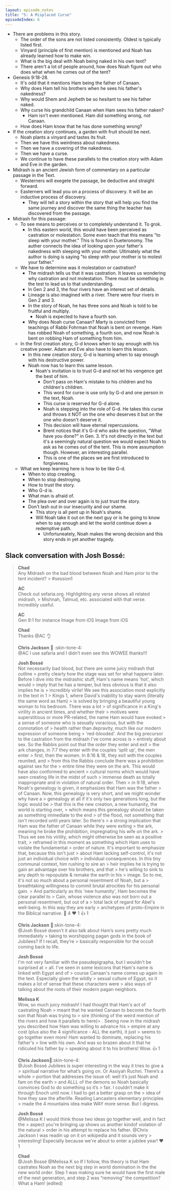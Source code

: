 ```yaml
---
layout: episode_notes
title: "5: A Misplaced Curse"
episodeIndex: 6
---
```

- There are problems in this story.
  - The order of the sons are not listed consistently. Oldest is typically listed first.
  - Vinyard (principle of first mention) is mentioned and Noah has already learned how to make win.
  - What is the big deal with Noah being naked in his own tent?
  - There aren't a lot of people around, how does Noah figure out who does what when he comes out of the tent?
- Genesis 9:18-28.
  - It's odd that it mentions Ham being the father of Canaan.
  - Why does Ham tell his brothers when he sees his father's nakedness?
  - Why would Shem and Jepheth be so hesitant to see his father naked.
  - Why curse his grandchild Canaan when Ham sees his father naken? 
    - Ham isn't even mentioned. Ham did something wrong, not Canaan.
  - How does Ham know that he has done something wrong?
- If the creation story continues, a garden with fruit should be next.
  - Noah plants a vinyard and tastes its fruit.
  - Then we have this weirdness about nakedness.
  - Then we have a covering of the nakedness.
  - Then we have a curse.
  - We continue to have these parallels to the creation story with Adam and Eve in the garden.
- Midrash is an ancient Jewish form of commentary on a particular passage in the Text.
  - Westerners will exegete the passage, be deductive and straight forward.
  - Easterners will lead you on a process of discovery. It will be an inductive process of discovery.
    - They will tell a story within the story that will help you find the same journey and discover the same thing the teacher has discovered from the passage.
- Midrash for this passage:
  - To see means to perceives or to completely understand it. To grok.
    - In this eastern world, this would have been perceived as castration or molestation. Some even teach that this means "to sleep with your mother." This is found in Dueteronomy. The auther connects the idea of looking upon your father's nakedness with sleeping with your mother. Ultimately what the author is doing is saying "to sleep with your mother is to molest your father."
  - We have to determine was it molestation or castration?
    - The midrash tells us that it was castration. It leaves us wondering why castration and not molestation. There must be something in the test to lead us to that understanding.
    - In Gen 2 and 3, the four rivers have an interest set of details.
    - Lineage is also imagined with a river. There were four rivers in Gen 2 and 3.
    - In the story of Noah, he has three sons and Noah is told to be fruitful and multiply.
      - Noah is expected to have a fourth son.
    - Why does Noah curse Canaan? Marty is convicted from teachings of Rabbi Fohrman that Noah is bent on revenge. Ham has robbed Noah of something, a fourth son, and now Noah is bent on robbing Ham of something from him.
  - In the first creation story, G-d knows when to say enough with his creative power. Adam and Eve also have to learn this lesson. 
    - In this new creation story, G-d is learning when to say enough with his destructive power.
    - Noah now has to learn this same lesson.
      - Noah's invitation is to trust G-d and not let his vengence get the best of him.
        - Don't pass on Ham's mistake to his children and his children's children.
        - This word for curse is use only by G-d and one person in the text, Noah.
        - This curse is reserved for G-d alone.
        - Noah is stepping into the role of G-d. He takes this curse and throws it NOT on the one who deserves it but on the one who doesn't deserve it.
        - This decision will have eternal repercussions.
        - Brent notices that it's G-d who asks the question, "What have you done?" in Gen. 3. It's not directly in the text but it's a seemingly natural question we would expect Noah to ask as he comes out of the tent. This is more assumption though. However, an interesting parallel.
        - This is one of the places we are first introduced to forgiveness.
  - What we keep learning here is how to be like G-d. 
    - When to stop creating.
    - When to stop destroying.
    - How to trust the story.
    - Who G-d is.
    - What man is afraid of.
    - The plea over and over again is to just trust the story.
    - Don't lash out in our insecurity and our shame.
      - This story is all pent up in Noah's shame.
      - Will Noah take it out on the next guy or is he going to know when to say enough and let the world continue down a redemptive path.
        - Unfortuneately, Noah makes the wrong decision and this story ends in yet another tragedy.

## Slack conversation with Josh Bossé:

> **Chad**  
> Any Midrash on the bad blood between Noah and Ham prior to the tent incident? > #session1
>
> **AC**  
> Check out sefaria.org. Highlighting any verse shows all related midrash, > Mishnah, Talmud, etc. associated with that verse. Incredibly useful.
>
> **AC**  
> Gen 9:1 for instance
> Image from iOS 
> Image from iOS
>
> **Chad**  
> Thanks @AC
> :ok_hand:
>
> **Chris Jackson** :man_dancing: :skin-tone-4:  
> @AC I use safaria and I didn’t even see this WOWEE thanks!!!
>
> **Josh Bossé**  
> Not necessarily bad blood, but there are some juicy midrash that outline > pretty clearly how the stage was set for what happens later.
> Before I dive into the midrashic stuff, Ham's name means 'hot', which would > imply that he has a temper, but less obvious is that it also implies he is > incredibly virile! We see this association most explicitly in the text in 1 > Kings 1, where David's inability to stay warm (literally the same word as Ham) > is solved by bringing a beautiful young woman to his bedroom. There was a lot > of significance in a King's virility in ancient times, and whether their > motives were superstitious or more PR-related, the name Ham would have evoked > a sense of someone who is sexually voracious, but with the connotation of > health rather than depravity, much like our modern expression of someone being > 'red-blooded'.
> And the big precursor to the castration from the midrash I've come across is > entirely about sex. So the Rabbis point out that the order they enter and exit > the ark changes, in 7:7 they enter with the couples 'split up', the men enter > first, then the women. In 8:16 & 18, they exit with the couples reunited, and > from this the Rabbis conclude there was a prohibition against sex for the > entire time they were on the ark. This would have also conformed to ancient > cultural norms which would have seen creating life in the midst of such > immense death as totally inappropriate and in violation of natural order. Then > in 9:18, when Noah's genealogy is given, it emphasizes that Ham was the father > of Canaan. Now, this genealogy is very short, and we might wonder why have a > genealogy at all if it's only two generations long, but the logic would be > that this is the new creation, a new humanity, the world is starting over, > which means this genealogy should be taken as something immediate to the end > of the flood, not something that isn't recorded until years later. So there's > a strong implication that Ham was the father of Canaan while they were exiting > the ark, meaning he broke the prohibition, impregnating his wife on the ark. > Thus we see his virility, which might otherwise be seen as a positive trait, > reframed in this moment as something which Ham uses to violate the fundamental > order of nature. It's important to emphasize that, because this isn't just > about Ham lacking self-control, it's not just an individual choice with > individual consequences. In this tiny communal context, him rushing to sire an > heir implies he is trying to gain an advantage over his brothers, and that > he's willing to sink to any depth to repopulate & remake the earth in his > image. So to me, it's not so much about a personal resentment of Noah, but a > breathtaking willingness to commit brutal atrocities for his personal gain. > And particularly as this 'new humanity', Ham becomes the clear parallel to > Cain, whose violence also was not born out a personal resentment, but out of a > total lack of regard for Abel's well-being. In this way they are early > archetypes of proto-Empire in the Biblical narrative.
> :exploding_head: 4
> :heart: 1
> :+1: 1
>
> **Chris Jackson** :man_dancing::skin-tone-4:  
> @Josh Bossé doesn’t it also talk about Ham’s sons pretty much immediately > taking to worshipping pagan gods in the book of Jubilees? If I recall, they’re > basically responsible for the occult coming back to life.
>
> **Josh Bossé**  
> I'm not very familiar with the pseudepigrapha, but I wouldn't be surprised at > all. I've seen in some lexicons that Ham's name is linked with Egypt and of > course Canaan's name comes up again in the text. Especially given the wildly > sexual culture of Egypt, so it makes a lot of sense that these characters were > also ways of talking about the roots of their modern pagan neighbors.
>
> **Melissa K**  
> Wow, so much juicy midrash! I had thought that Ham's act of castrating Noah > meant that he wanted Canaan to become the fourth son that Noah was trying to > sire (thinking of the weird mention of the rivers and how it parallels to here)> . Seeing now in the midrash you described how Ham was willing to advance his > empire at any cost (plus also the 4 significance - ALL the earth), it just > seems to go together even more! Ham wanted to dominate, replacing his father's > line with his own. And was so brazen about it that he ridiculed his father by > speaking about it to his brothers! Wow.
> :+1: 1
>
> **Chris Jackson**:man_dancing::skin-tone-4:  
> @Josh Bossé Jubilees is super interesting in the way it tries to give a > spiritual narrative for what’s going on. Or Assiyah Ruchni. There’s a whole > portion that addresses the issue of: well it’s just Noah and fam on the earth > and ALLL of the demons so Noah basically convinces God to do something so it’s > fair.
> I couldn’t make it through Enoch until now. I had to get a better grasp on the > idea of how they saw the afterlife. Reading Lancasters elementary principles > made the 4 mountains idea make WAY more sense. But I digress.
>
> **Josh Bossé**  
> @Melissa K I would think those two ideas go together well, and in fact the > aspect you're bringing up shows us another kindof violation of the natural > order in his attempt to replace his father.
> @Chris Jackson I was readin up on it on wikipedia and it sounds very > interesting! Especially because we're about to enter a jubilee year!
> :heart: 1
>
> **Chad**  
> @Josh Bossé @Melissa K so If I follow, this theory is that Ham castrates Noah as the next big step in world domination in the the new world order. Step 1 was making sure he would have the first male of the next generation, and step 2 was “removing” the competition? What a Ham! (edited) 